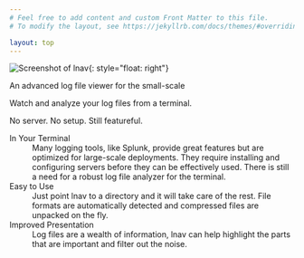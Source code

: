 ```yaml
---
# Feel free to add content and custom Front Matter to this file.
# To modify the layout, see https://jekyllrb.com/docs/themes/#overriding-theme-defaults

layout: top
---
```


![Screenshot of lnav](/assets/images/lnav-front-page.png){: style="float: right"}

<div id="top-description">
An advanced log file viewer for the small-scale
</div>

<div id="intro">
<p>Watch and analyze your log files from a terminal.</p>

<p>No server. No setup. Still featureful.</p>
</div>

<dl>
<dt>In Your Terminal</dt>
<dd>
Many logging tools, like Splunk, provide great features but are optimized for
large-scale deployments.  They require installing and configuring servers
before they can be effectively used.  There is still a need for a robust log
file analyzer for the terminal.
</dd>

<dt>Easy to Use</dt>
<dd>
Just point lnav to a directory and it will take care of the rest.  File formats
are automatically detected and compressed files are unpacked on the fly.
</dd>

<dt>Improved Presentation</dt>
<dd>
Log files are a wealth of information, lnav can help highlight the parts that
are important and filter out the noise.
</dd>
</dl>
